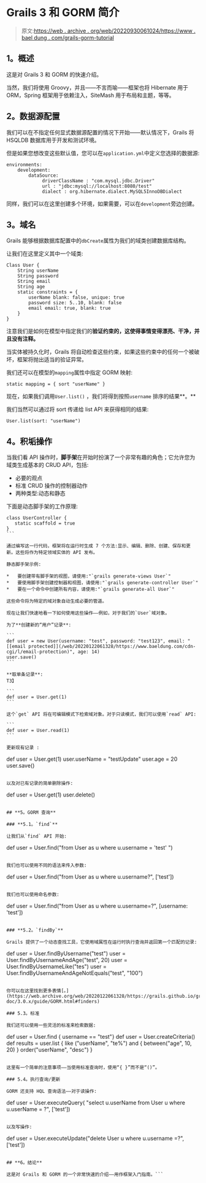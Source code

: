 # Grails 3 和 GORM 简介

> 原文:[https://web . archive . org/web/20220930061024/https://www . bael dung . com/grails-gorm-tutorial](https://web.archive.org/web/20220930061024/https://www.baeldung.com/grails-gorm-tutorial)

## **1。概述**

这是对 Grails 3 和 GORM 的快速介绍。

当然，我们将使用 Groovy，并且——不言而喻——框架也将 Hibernate 用于 ORM，Spring 框架用于依赖注入，SiteMash 用于布局和主题，等等。

## **2。数据源配置**

我们可以在不指定任何显式数据源配置的情况下开始——默认情况下，Grails 将 HSQLDB 数据库用于开发和测试环境。

但是如果您想改变这些默认值，您可以在`application.yml`中定义您选择的数据源:

```
environments:
    development:
        dataSource:
             driverClassName : "com.mysql.jdbc.Driver"           
             url : "jdbc:mysql://localhost:8080/test"
             dialect : org.hibernate.dialect.MySQL5InnoDBDialect 
```

同样，我们可以在这里创建多个环境，如果需要，可以在`development`旁边创建。

## **3。域名**

Grails 能够根据数据库配置中的`dbCreate`属性为我们的域类创建数据库结构。

让我们在这里定义其中一个域类:

```
Class User {
    String userName
    String password
    String email
    String age
    static constraints = {
        userName blank: false, unique: true
        password size: 5..10, blank: false
        email email: true, blank: true
    }
}
```

注意我们是如何在模型中指定我们的**验证约束的，这使得事情变得漂亮、干净，并且没有注释。**

当实体被持久化时，Grails 将自动检查这些约束，如果这些约束中的任何一个被破坏，框架将抛出适当的验证异常。

我们还可以在模型的`mapping`属性中指定 GORM 映射:

```
static mapping = { sort "userName" }
```

现在，如果我们调用`User.list()` ，我们将得到按照`username` 排序的结果**。**

我们当然可以通过将 sort 传递给 list API 来获得相同的结果:

```
User.list(sort: "userName")
```

## **4。积垢操作**

当我们看 API 操作时，**脚手架**在开始时扮演了一个非常有趣的角色；它允许您为域类生成基本的 CRUD API，包括:

*   必要的观点
*   标准 CRUD 操作的控制器动作
*   两种类型:动态和静态

下面是动态脚手架的工作原理:

 ````
class UserController {
    static scaffold = true
}
```

通过编写这一行代码，框架将在运行时生成 7 个方法:显示、编辑、删除、创建、保存和更新。这些将作为特定领域实体的 API 发布。

静态脚手架示例:

*   要创建带有脚手架的视图，请使用:"`grails generate-views User`"
*   要使用脚手架创建控制器和视图，请使用:"`grails generate-controller User`"
*   要在一个命令中创建所有内容，请使用:"`grails generate-all User`"

这些命令将为特定的域对象自动生成必要的管道。

现在让我们快速地看一下如何使用这些操作——例如，对于我们的`User`域对象。

为了**创建新的“用户”记录**:

```
def user = new User(username: "test", password: "test123", email: "[[email protected]](/web/20220122061328/https://www.baeldung.com/cdn-cgi/l/email-protection)", age: 14)
user.save()
```

**取单条记录**:
T3】

```
def user = User.get(1) 
```

这个`get` API 将在可编辑模式下检索域对象。对于只读模式，我们可以使用`read` API:

```
def user = User.read(1)
```

更新现有记录 :

 ````
def user = User.get(1)
user.userName = "testUpdate"
user.age = 20
user.save() 
```

以及对已有记录的简单删除操作:

 ````
def user = User.get(1)
user.delete()
```

## **5。GORM 查询**

### **5.1。`find`**

让我们从`find` API 开始:

```
def user = User.find("from User as u where u.username = 'test' ")
```

我们也可以使用不同的语法来传入参数:

```
def user = User.find("from User as u where u.username?", ['test'])
```

我们也可以使用命名参数:

```
def user = User.find("from User as u where u.username=?", [username: 'test'])
```

### **5.2。`findBy`**

Grails 提供了一个动态查找工具，它使用域属性在运行时执行查询并返回第一个匹配的记录:

```
def user = User.findByUsername("test")
user = User.findByUsernameAndAge("test", 20)
user = User.findByUsernameLike("tes")
user = User.findByUsernameAndAgeNotEquals("test", "100")
```

你可以在这里找到更多表情[。](https://web.archive.org/web/20220122061328/https://grails.github.io/grails-doc/3.0.x/guide/GORM.html#finders)

### 5.3。标准

我们还可以使用一些灵活的标准来检索数据:

```
def user = User.find { username == "test"}
def user = User.createCriteria()
def results = user.list {
    like ("userName", "te%")
    and 
    {
        between("age", 10, 20)
    }
    order("userName", "desc")
}
```

这里有一个简单的注意事项——当使用标准查询时，使用“{ }”而不是“()”。

### 5.4。执行查询/更新

GORM 还支持 HQL 查询语法——对于读操作:

```
def user = User.executeQuery(
  "select u.userName from User u where u.userName = ?", ['test'])
```

以及写操作:

```
def user = User.executeUpdate("delete User u where u.username =?", ['test'])
```

## **6。结论**

这是对 Grails 和 GORM 的一个非常快速的介绍——用作框架入门指南。```